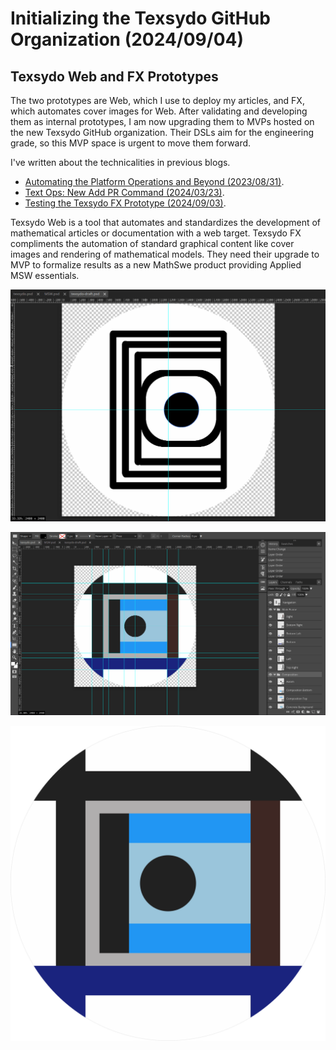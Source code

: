 <!-- Copyright (c) 2024 Tobias Briones. All rights reserved. -->
<!-- SPDX-License-Identifier: CC-BY-4.0 -->
<!-- This file is part of https://github.com/tobiasbriones/blog -->

# Initializing the Texsydo GitHub Organization (2024/09/04)

## Texsydo Web and FX Prototypes

The two prototypes are Web, which I use to deploy my articles, and FX, which
automates cover images for Web. After validating and developing them as internal
prototypes, I am now upgrading them to MVPs hosted on the new Texsydo GitHub
organization. Their DSLs aim for the engineering grade, so this MVP space is
urgent to move them forward.

I've written about the technicalities in previous blogs.

- [Automating the Platform Operations and Beyond (2023/08/31)](/automating-the-platform-operations-and-beyond-2023-08-31).
- [Text Ops: New Add PR Command (2024/03/23)](/text-ops-_-new-add-pr-command-2024-03-23).
- [Testing the Texsydo FX Prototype (2024/09/03)](/testing-the-texsydo-fx-prototype-2024-09-03).

Texsydo Web is a tool that automates and standardizes the development of
mathematical articles or documentation with a web target. Texsydo FX compliments
the automation of standard graphical content like cover images and rendering of
mathematical models. They need their upgrade to MVP to formalize results as a
new MathSwe product providing Applied MSW essentials.

![](images/older-texsydo-logo-draft.png)

![](images/editing-the-texsydo-logo.png)

![](texsydo.svg)
